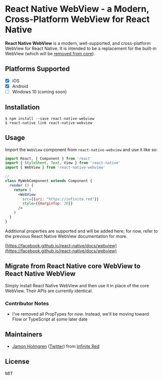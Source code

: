 # React Native WebView - a Modern, Cross-Platform WebView for React Native

**React Native WebView** is a modern, well-supported, and cross-platform WebView for React Native. It is intended to be a replacement for the built-in WebView (which will be [removed from core](https://github.com/react-native-community/discussions-and-proposals/pull/3)).

## Platforms Supported

* [x] iOS
* [x] Android
* [ ] Windows 10 (coming soon)

## Installation

```
$ npm install --save react-native-webview
$ react-native link react-native-webview
```

## Usage

Import the `WebView` component from `react-native-webview` and use it like so:

```jsx
import React, { Component } from 'react'
import { StyleSheet, Text, View } from 'react-native'
import { WebView } from 'react-native-webview'

// ...
class MyWebComponent extends Component {
  render () {
    return (
      <WebView
        src={{uri: "https://infinite.red"}}
        style={{marginTop: 20}}
      />
    )
  }
}
```

Additional properties are supported and will be added here; for now, refer to the previous React Native WebView documentation for more.

[https://facebook.github.io/react-native/docs/webview](https://facebook.github.io/react-native/docs/webview)

## Migrate from React Native core WebView to React Native WebView

Simply install React Native WebView and then use it in place of the core WebView. Their APIs are currently identical.

### Contributor Notes

* I've removed all PropTypes for now. Instead, we'll be moving toward Flow or TypeScript at some later date

## Maintainers

* [Jamon Holmgren](https://github.com/jamonholmgren) ([Twitter](https://twitter.com/jamonholmgren)) from [Infinite Red](https://infinite.red/react-native)

## License

MIT

